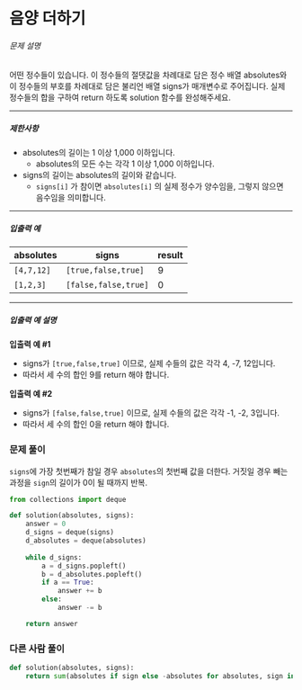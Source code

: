 # 음양 더하기

###### 문제 설명

어떤 정수들이 있습니다. 이 정수들의 절댓값을 차례대로 담은 정수 배열 absolutes와 이 정수들의 부호를 차례대로 담은 불리언 배열 signs가 매개변수로 주어집니다. 실제 정수들의 합을 구하여 return 하도록 solution 함수를 완성해주세요.

------

##### 제한사항

- absolutes의 길이는 1 이상 1,000 이하입니다.
  - absolutes의 모든 수는 각각 1 이상 1,000 이하입니다.
- signs의 길이는 absolutes의 길이와 같습니다.
  - `signs[i]` 가 참이면 `absolutes[i]` 의 실제 정수가 양수임을, 그렇지 않으면 음수임을 의미합니다.

------

##### 입출력 예

| absolutes  | signs                | result |
| ---------- | -------------------- | ------ |
| `[4,7,12]` | `[true,false,true]`  | 9      |
| `[1,2,3]`  | `[false,false,true]` | 0      |

------

##### 입출력 예 설명

**입출력 예 #1**

- signs가 `[true,false,true]` 이므로, 실제 수들의 값은 각각 4, -7, 12입니다.
- 따라서 세 수의 합인 9를 return 해야 합니다.

**입출력 예 #2**

- signs가 `[false,false,true]` 이므로, 실제 수들의 값은 각각 -1, -2, 3입니다.
- 따라서 세 수의 합인 0을 return 해야 합니다.



### 문제 풀이

`signs`에 가장 첫번째가 참일 경우 `absolutes`의 첫번째 값을 더한다. 거짓일 경우 빼는 과정을 `sign`의 길이가 0이 될 때까지 반복.

```python
from collections import deque

def solution(absolutes, signs):
    answer = 0
    d_signs = deque(signs)
    d_absolutes = deque(absolutes)
    
    while d_signs:
        a = d_signs.popleft()
        b = d_absolutes.popleft()
        if a == True:
            answer += b
        else:
            answer -= b

    return answer
```



### 다른 사람 풀이

```python
def solution(absolutes, signs):
    return sum(absolutes if sign else -absolutes for absolutes, sign in zip(absolutes, signs))
```

